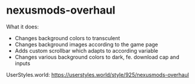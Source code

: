 # nexusmods-overhaul

What it does:
- Changes background colors to transculent
- Changes background images according to the game page 
- Adds custom scrollbar which adapts to according variable
- Changes various background colors to dark, fe. download cap and inputs

UserStyles.world: https://userstyles.world/style/925/nexusmods-overhaul
